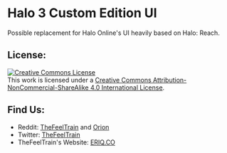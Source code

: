 # Halo 3 Custom Edition UI

Possible replacement for Halo Online's UI heavily based on Halo: Reach.



## License:

[![Creative Commons License](https://i.creativecommons.org/l/by-nc-sa/4.0/88x31.png)](http://creativecommons.org/licenses/by-nc-sa/4.0/)<br>
This work is licensed under a [Creative Commons Attribution-NonCommercial-ShareAlike 4.0 International License](http://creativecommons.org/licenses/by-nc-sa/4.0/).



## Find Us:

- Reddit: [TheFeelTrain](http://reddit.com/user/thefeeltrain) and [Orion](http://reddit.com/user/Shadowfita)
- Twitter: [TheFeelTrain](http://twitter.com/TheFeelTrain)
- TheFeelTrain's Website: [ERIQ.CO](http://eriq.co)
